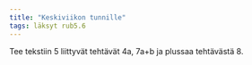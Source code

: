```yaml
---
title: "Keskiviikon tunnille"
tags: läksyt rub5.6
---
```


Tee tekstiin 5 liittyvät tehtävät 4a, 7a+b ja plussaa tehtävästä 8.